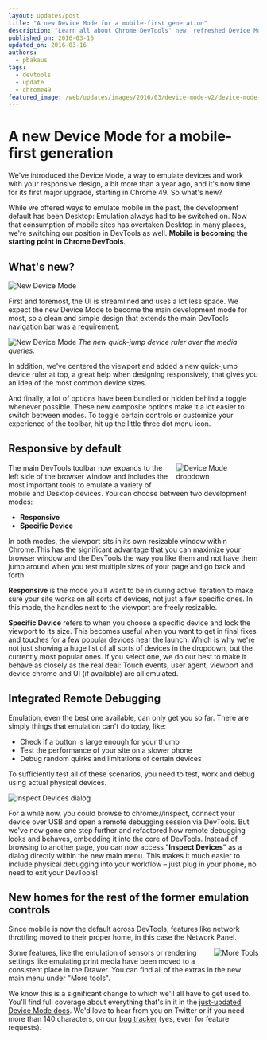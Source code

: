 ```yaml
---
layout: updates/post
title: "A new Device Mode for a mobile-first generation"
description: "Learn all about Chrome DevTools' new, refreshed Device Mode introduced in Chrome 49."
published_on: 2016-03-16
updated_on: 2016-03-16
authors:
  - pbakaus
tags:
  - devtools
  - update
  - chrome49
featured_image: /web/updates/images/2016/03/device-mode-v2/device-mode-initial-view.png
---
```


# A new Device Mode for a mobile-first generation

We've introduced the Device Mode, a way to emulate devices and work with your 
responsive design, a bit more than a year ago, and it's now time for its first 
major upgrade, starting in Chrome 49. So what's new?

While we offered ways to emulate mobile in the past, the development default has 
been Desktop: Emulation always had to be switched on. Now that consumption of 
mobile sites has overtaken Desktop in many places, we're switching our position 
in DevTools as well. **Mobile is becoming the starting point in Chrome 
DevTools**.

## What's new?

![New Device Mode](/web/updates/images/2016/03/device-mode-v2/device-mode-initial-view.png)

First and foremost, the UI is streamlined and uses a lot less space. We expect 
the new Device Mode to become the main development mode for most, so a clean and 
simple design that extends the main DevTools navigation bar was a requirement.

![New Device Mode](/web/updates/images/2016/03/device-mode-v2/media-query-inspector-ruler.png)
_The new quick-jump device ruler over the media queries._

In addition, we've centered the viewport and added a new quick-jump device ruler 
at top, a great help when designing responsively, that gives you an idea of the 
most common device sizes. 

And finally, a lot of options have been bundled or hidden behind a toggle 
whenever possible. These new composite options make it a lot easier to switch 
between modes. To toggle certain controls or customize your experience of the 
toolbar, hit up the little three dot menu icon.

## Responsive by default

<img src="/web/updates/images/2016/03/device-mode-v2/select-device.png" alt="Device Mode dropdown" style="float: right;max-width: 33%;margin: 0 0 10px 10px;">

The main DevTools toolbar now expands to the left side of the browser window and 
includes the most important tools to emulate a variety of mobile and Desktop 
devices. You can choose between two development modes:

* **Responsive**
* **Specific Device**

In both modes, the viewport sits in its own resizable window within Chrome.This 
has the significant advantage that you can maximize your browser window and the 
DevTools the way you like them and not have them jump around when you test 
multiple sizes of your page and go back and forth.

**Responsive** is the mode you'll want to be in during active iteration to make 
sure your site works on all sorts of devices, not just a few specific ones. In 
this mode, the handles next to the viewport are freely resizable.

**Specific Device** refers to when you choose a specific device and lock the 
viewport to its size. This becomes useful when you want to get in final fixes 
and touches for a few popular devices near the launch. Which is why we're not 
just showing a huge list of all sorts of devices in the dropdown, but the 
currently most popular ones. If you select one, we do our best to make it behave 
as closely as the real deal: Touch events, user agent, viewport and device 
chrome and UI (if available) are all emulated.

## Integrated Remote Debugging

Emulation, even the best one available, can only get you so far. There are 
simply things that emulation can't do today, like:

* Check if a button is large enough for your thumb
* Test the performance of your site on a slower phone
* Debug random quirks and limitations of certain devices

To sufficiently test all of these scenarios, you need to test, work and debug 
using actual physical devices.

<img src="/web/updates/images/2016/03/device-mode-v2/inspect-devices.png" alt="Inspect Devices dialog">

For a while now, you could browse to chrome://inspect, connect your device over 
USB and open a remote debugging session via DevTools. But we've now gone one 
step further and refactored how remote debugging looks and behaves, embedding it 
into the core of DevTools. Instead of browsing to another page, you can now 
access "**Inspect Devices**" as a dialog directly within the new main menu. This 
makes it much easier to include physical debugging into your workflow – just 
plug in your phone, no need to exit your DevTools!

## New homes for the rest of the former emulation controls

Since mobile is now the default across DevTools, features like network 
throttling moved to their proper home, in this case the Network Panel.

<img src="/web/updates/images/2016/03/device-mode-v2/navigate-to-sensors.png" alt="More Tools" style="float: right;max-width: 33%;margin: 0 0 10px 10px;">

Some features, like the emulation of sensors or rendering settings like 
emulating print media have been moved to a consistent place in the Drawer. You can find all of the extras in the new main menu under "More tools".

We know this is a significant change to which we'll all have to get used to.
You'll find full coverage about everything that's in it in the
[just-updated Device Mode docs](https://developers.google.com/web/tools/chrome-devtools/iterate/device-mode).
We'd love to hear from you on Twitter or if you need more than 140 characters,
on our [bug tracker](https://crbug.com/new) (yes, even for feature requests).